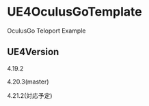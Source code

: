 # UE4OculusGoTemplate
OculusGo Teloport Example

## UE4Version
4.19.2

4.20.3(master)

4.21.2(対応予定)
